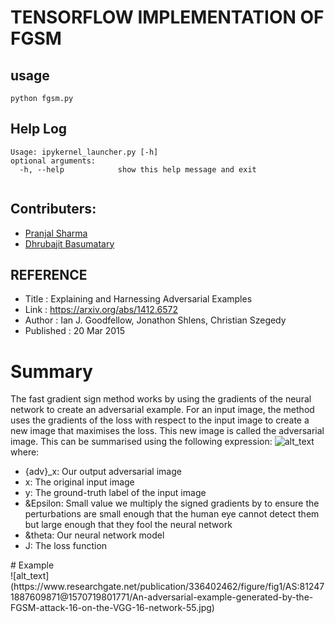 # TENSORFLOW IMPLEMENTATION OF FGSM

## usage
```
python fgsm.py
```
## Help Log
```
Usage: ipykernel_launcher.py [-h]
optional arguments:
  -h, --help            show this help message and exit
  
```                        
## Contributers:
- [Pranjal Sharma](https://github.com/sppsps)
- [Dhrubajit Basumatary](https://github.com/dhruvz9)

## REFERENCE
 - Title : Explaining and Harnessing Adversarial Examples <br />
 - Link : https://arxiv.org/abs/1412.6572 <br />
 - Author : Ian J. Goodfellow, Jonathon Shlens, Christian Szegedy <br />
 - Published : 20 Mar 2015  <br />
 
 # Summary
 The fast gradient sign method works by using the gradients of the neural network to create an adversarial example. For an input image, the method uses the gradients of the loss with respect to the input image to create a new image that maximises the loss. This new image is called the adversarial image. This can be summarised using the following expression:
 ![alt_text](https://www.pyimagesearch.com/wp-content/uploads/2021/02/fgsm_equation.png)<br>
 where:
 <ul>
  <li> {adv}_x: Our output adversarial image</li>
  <li>  x: The original input image</li>
  <li> y: The ground-truth label of the input image</li>
   <li> &Epsilon: Small value we multiply the signed gradients by to ensure the perturbations are small enough that the human eye cannot detect them but large enough that they fool the neural network</li>
  <li> &theta: Our neural network model</li>
  <li> J: The loss function</li>
 </ul>
 # Example <br>
 ![alt_text](https://www.researchgate.net/publication/336402462/figure/fig1/AS:812471887609871@1570719801771/An-adversarial-example-generated-by-the-FGSM-attack-16-on-the-VGG-16-network-55.jpg)
